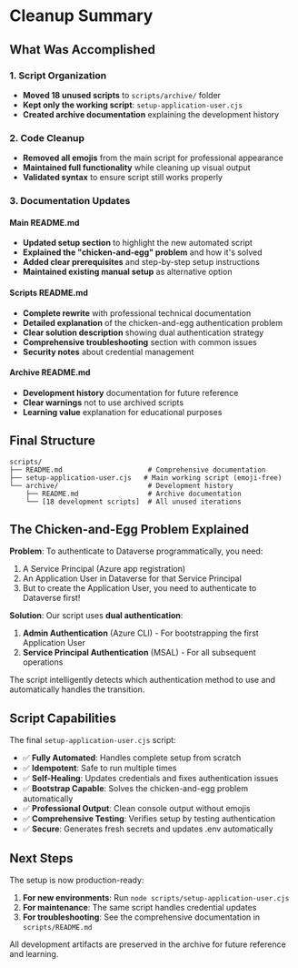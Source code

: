 # Cleanup Summary

## What Was Accomplished

### 1. Script Organization
- **Moved 18 unused scripts** to `scripts/archive/` folder
- **Kept only the working script**: `setup-application-user.cjs`
- **Created archive documentation** explaining the development history

### 2. Code Cleanup  
- **Removed all emojis** from the main script for professional appearance
- **Maintained full functionality** while cleaning up visual output
- **Validated syntax** to ensure script still works properly

### 3. Documentation Updates

#### Main README.md
- **Updated setup section** to highlight the new automated script
- **Explained the "chicken-and-egg" problem** and how it's solved
- **Added clear prerequisites** and step-by-step setup instructions
- **Maintained existing manual setup** as alternative option

#### Scripts README.md
- **Complete rewrite** with professional technical documentation
- **Detailed explanation** of the chicken-and-egg authentication problem
- **Clear solution description** showing dual authentication strategy
- **Comprehensive troubleshooting** section with common issues
- **Security notes** about credential management

#### Archive README.md
- **Development history** documentation for future reference
- **Clear warnings** not to use archived scripts
- **Learning value** explanation for educational purposes

## Final Structure

```
scripts/
├── README.md                     # Comprehensive documentation
├── setup-application-user.cjs   # Main working script (emoji-free)
└── archive/                      # Development history
    ├── README.md                 # Archive documentation
    └── [18 development scripts]  # All unused iterations
```

## The Chicken-and-Egg Problem Explained

**Problem**: To authenticate to Dataverse programmatically, you need:
1. A Service Principal (Azure app registration)
2. An Application User in Dataverse for that Service Principal
3. But to create the Application User, you need to authenticate to Dataverse first!

**Solution**: Our script uses **dual authentication**:
1. **Admin Authentication** (Azure CLI) - For bootstrapping the first Application User
2. **Service Principal Authentication** (MSAL) - For all subsequent operations

The script intelligently detects which authentication method to use and automatically handles the transition.

## Script Capabilities

The final `setup-application-user.cjs` script:

- ✅ **Fully Automated**: Handles complete setup from scratch
- ✅ **Idempotent**: Safe to run multiple times
- ✅ **Self-Healing**: Updates credentials and fixes authentication issues
- ✅ **Bootstrap Capable**: Solves the chicken-and-egg problem automatically
- ✅ **Professional Output**: Clean console output without emojis
- ✅ **Comprehensive Testing**: Verifies setup by testing authentication
- ✅ **Secure**: Generates fresh secrets and updates .env automatically

## Next Steps

The setup is now production-ready:

1. **For new environments**: Run `node scripts/setup-application-user.cjs`
2. **For maintenance**: The same script handles credential updates
3. **For troubleshooting**: See the comprehensive documentation in `scripts/README.md`

All development artifacts are preserved in the archive for future reference and learning.
